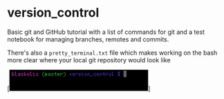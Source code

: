 # version_control
Basic git and GitHub tutorial with a list of commands for git and a test notebook for managing branches, remotes and commits.

There's also a `pretty_terminal.txt` file which makes working on the bash more clear where your local git repository would look like

[![pretty terminal](https://github.com/blas-ko/version_control/blob/master/pretty_terminal.jpg)]

